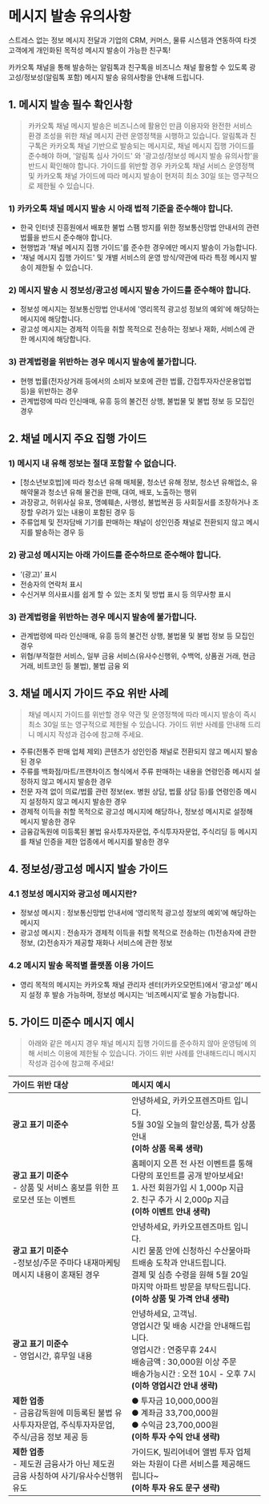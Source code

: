 # 메시지 발송 유의사항

스트레스 없는 정보 메시지 전달과 기업의 CRM, 커머스, 물류 시스템과 연동하여 타겟 고객에게 개인화된 목적성 메시지 발송이 가능한 친구톡!

카카오톡 채널을 통해 발송하는 알림톡과 친구톡을 비즈니스 채널 활용할 수 있도록 광고성/정보성(알림톡 포함) 메시지 발송 유의사항을 안내해 드립니다.

## 1. 메시지 발송 필수 확인사항

> 카카오톡 채널 메시지 발송은 비즈니스에 활용인 만큼 이용자와 완전한 서비스 환경 조성을 위한 채널 메시지 관련 운영정책을 시행하고 있습니다.
> 알림톡과 친구톡은 카카오톡 채널 기반으로 발송되는 메시지로, 채널 메시지 집행 가이드를 준수해야 하며, '알림톡 심사 가이드' 와 '광고성/정보성 메시지 발송 유의사항'을 반드시 확인해야 합니다.
> 가이드를 위반할 경우 카카오톡 채널 서비스 운영정책 및 카카오톡 채널 가이드에 따라 메시지 발송이 현저히 최소 30일 또는 영구적으로 제한될 수 있습니다.

### 1) 카카오톡 채널 메시지 발송 시 아래 법적 기준을 준수해야 합니다.

- 한국 인터넷 진흥원에서 배포한 불법 스팸 방지를 위한 정보통신망법 안내서의 관련 법률을 반드시 준수해야 합니다.
- 현행법과 '채널 메시지 집행 가이드'를 준수한 경우에만 메시지 발송이 가능합니다.
- '채널 메시지 집행 가이드' 및 개별 서비스의 운영 방식/약관에 따라 특정 메시지 발송이 제한될 수 있습니다.

### 2) 메시지 발송 시 정보성/광고성 메시지 발송 가이드를 준수해야 합니다.

- 정보성 메시지는 정보통신망법 안내서에 '영리목적 광고성 정보의 예외'에 해당하는 메시지에 해당합니다.
- 광고성 메시지는 경제적 이득을 취할 목적으로 전송하는 정보나 재화, 서비스에 관한 메시지에 해당합니다.

### 3) 관계법령을 위반하는 경우 메시지 발송에 불가합니다.

- 현행 법률(전자상거래 등에서의 소비자 보호에 관한 법률, 간접투자자산운용업법 등)을 위반하는 경우
- 관계법령에 따라 인신매매, 유흥 등의 불건전 상행, 불법물 및 불법 정보 등 모집인 경우

## 2. 채널 메시지 주요 집행 가이드

### 1) 메시지 내 유해 정보는 절대 포함할 수 없습니다.

- [청소년보호법]에 따라 청소년 유해 매체물, 청소년 유해 정보, 청소년 유해업소, 유해약물과 청소년 유해 물건을 판매, 대여, 배포, 노출하는 행위
- 과장광고, 허위사실 유포, 명예훼손, 사행성, 불법복권 등 사회질서를 조장하거나 조장할 우려가 있는 내용이 포함된 경우 등
- 주류업체 및 전자담배 기기를 판매하는 채널이 성인인증 채널로 전환되지 않고 메시지를 발송하는 경우 등

### 2) 광고성 메시지는 아래 가이드를 준수하므로 준수해야 합니다.

- ‘(광고)’ 표시
- 전송자의 연락처 표시
- 수신거부 의사표시를 쉽게 할 수 있는 조치 및 방법 표시 등 의무사항 표시

### 3) 관계법령을 위반하는 경우 메시지 발송에 불가합니다.

- 관계법령에 따라 인신매매, 유흥 등의 불건전 상행, 불법물 및 불법 정보 등 모집인 경우
- 위협/부적절한 서비스, 일부 금융 서비스(유사수신행위, 수백억, 상품권 거래, 현금 거래, 비트코인 등 불법), 불법 금융 외

## 3. 채널 메시지 가이드 주요 위반 사례

> 채널 메시지 가이드를 위반할 경우 약관 및 운영정책에 따라 메시지 발송이 즉시 최소 30일 또는 영구적으로 제한될 수 있습니다.
> 가이드 위반 사례를 안내해 드리니 메시지 작성과 검수에 참고해 주세요.

- 주류(전통주 판매 업체 제외) 콘텐츠가 성인인증 채널로 전환되지 않고 메시지 발송된 경우
- 주류를 백화점/마트/프랜차이즈 형식에서 주류 판매하는 내용을 연령인증 메시지 설정하지 않고 메시지 발송한 경우
- 전문 자격 없이 의료/법률 관련 정보(ex. 병원 상담, 법률 상담 등)를 연령인증 메시지 설정하지 않고 메시지 발송한 경우
- 경제적 이득을 취할 목적으로 광고성 메시지에 해당하나, 정보성 메시지로 설정해 메시지 발송한 경우
- 금융감독원에 미등록된 불법 유사투자자문업, 주식투자자문업, 주식리딩 등 메시지를 채널 인증을 제한 업종에서 메시지를 발송한 경우

## 4. 정보성/광고성 메시지 발송 가이드

### 4.1 정보성 메시지와 광고성 메시지란?

- 정보성 메시지 : 정보통신망법 안내서에 ‘영리목적 광고성 정보의 예외’에 해당하는 메시지
- 광고성 메시지 : 전송자가 경제적 이득을 취할 목적으로 전송하는 (1)전송자에 관한 정보, (2)전송자가 제공할 재화나 서비스에 관한 정보

### 4.2 메시지 발송 목적별 플랫폼 이용 가이드

- 영리 목적의 메시지는 카카오톡 채널 관리자 센터(카카오모먼트)에서 ‘광고성’ 메시지 설정 후 발송 가능하며, 정보성 메시지는 ‘비즈메시지’로 발송 가능합니다.

## 5. 가이드 미준수 메시지 예시

> 아래와 같은 메시지 경우 채널 메시지 집행 가이드를 준수하지 않아 운영팀에 의해 서비스 이용에 제한될 수 있습니다.
> 가이드 위반 사례를 안내해드리니 메시지 작성과 검수에 참고해 주세요!

| 가이드 위반 대상 | 메시지 예시 |
| :--------------------------------------------------------------------------------------------------- | :-------------------------------------------------------------------------------------------------------------------------------------------------------------------------------------------------------------------- |
| **광고 표기 미준수** | 안녕하세요, 카카오프렌즈마트 입니다. <br> 5월 30일 오늘의 할인상품, 특가 상품 안내 <br> **(이하 상품 목록 생략)** |
| **광고 표기 미준수**<br>- 상품 및 서비스 홍보를 위한 프로모션 또는 이벤트 | 홈페이지 오픈 전 사전 이벤트를 통해 다량의 포인트를 공개 받아보세요! <br> 1. 사전 회원가입 시 1,000p 지급 <br> 2. 친구 추가 시 2,000p 지급 <br> **(이하 이벤트 안내 생략)** |
| **광고 표기 미준수**<br>-정보성/주문 주마다 내재마케팅 메시지 내용이 혼재된 경우 | 안녕하세요, 카카오프렌즈마트 입니다. <br> 시킨 물품 안에 신청하신 수산물아파트배송 도착과 안내드립니다.<br>결제 및 심층 수령을 원해 5월 20일 마지막 아파트 방문을 부탁드립니다.<br> **(이하 상품 및 가격 안내 생략)** |
| **광고 표기 미준수**<br>- 영업시간, 휴무일 내용 | 안녕하세요, 고객님. <br> 영업시간 및 배송 시간을 안내해드립니다.<br> 영업시간 : 연중무휴 24시 <br> 배송금액 : 30,000원 이상 주문 <br> 배송가능시간 : 오전 10시 - 오후 7시 <br> **(이하 영업시간 안내 생략)** |
| **제한 업종**<br>- 금융감독원에 미등록된 불법 유사투자자문업, 주식투자자문업, 주식/금융 정보 제공 등 | ● 투자금 10,000,000원<br>● 계좌금 33,700,000원<br>● 수익금 23,700,000원 <br> **(이하 투자 수익 안내 생략)** |
| **제한 업종**<br>- 제도권 금융사가 아닌 제도권 금융 사칭하여 사기/유사수신행위 유도 | 가이드K, 빌리어네어 앨범 투자 업체와는 차원이 다른 서비스를 제공해드립니다~ <br> **(이하 투자 유도 문구 생략)** |